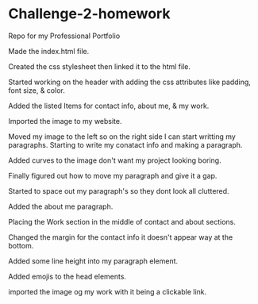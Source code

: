 # Challenge-2-homework
Repo for my Professional Portfolio

Made the index.html file.

Created the css stylesheet then linked it to the html file.

Started working on the header with adding the css attributes like padding, font size, & color.

Added the listed Items for contact info, about me, & my work.

Imported the image to my website.

Moved my image to the left so on the right side I can start writting my paragraphs.
Starting to write my conatact info and making a paragraph.

Added curves to the image don't want my project looking boring.

Finally figured out how to move my paragraph and give it a gap.

Started to space out my paragraph's so they dont look all cluttered.

Added the about me paragraph.

Placing the Work section in the middle of contact and about sections.

Changed the margin for the contact info it doesn't appear way at the bottom.

Added some line height into my paragraph element.

Added emojis to the head elements.

imported the image og my work with it being a clickable link. 
